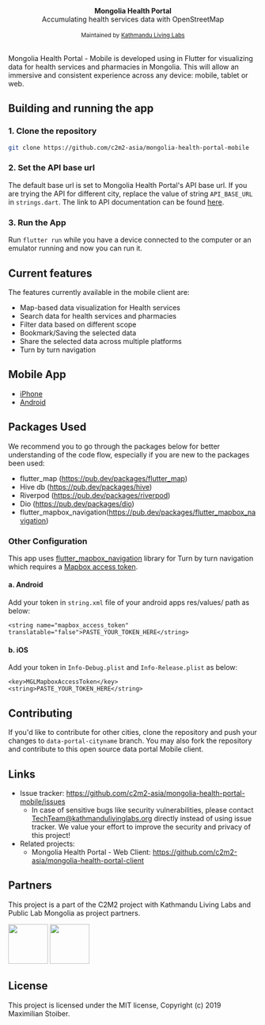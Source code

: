 
<div align="center"><strong>Mongolia Health Portal</strong></div>
<div align="center">Accumulating health services data with OpenStreetMap</div>

<br />

<div align="center">
  <sub>Maintained by <a href="http://www.kathmandulivinglabs.org/">Kathmandu Living Labs</a> </sub>
</div>

<br />

Mongolia Health Portal - Mobile is developed using in Flutter for visualizing data for health services and pharmacies in Mongolia. This will allow an immersive and consistent experience across any device: mobile, tablet or web.

## Building and running the app

### 1. Clone the repository

```bash
git clone https://github.com/c2m2-asia/mongolia-health-portal-mobile
```
### 2. Set the API base url 
The default base url is set to Mongolia Health Portal's API base url. If you are trying the API for different city, replace the value of string `API_BASE_URL` in `strings.dart`. The link to API documentation can be found [here](https://c2m2mongolia.klldev.org/apidocs/).

### 3. Run the App
Run `flutter run` while you have a device connected to the computer or an emulator running and now you can run it.

## Current features

The features currently available in the mobile client are:
* Map-based data visualization for Health services 
* Search data for health services and pharmacies
* Filter data based on different scope
* Bookmark/Saving the selected data
* Share the selected data across multiple platforms
* Turn by turn navigation

## Mobile App
* [iPhone](https://testflight.apple.com/join/fz5RVcYV)
* [Android](https://play.google.com/store/apps/details?id=kll.c2m2.c2m2_mongolia)

## Packages Used

We recommend you to go through the packages below for better understanding of the code flow, especially if you are new to the packages been used: 
- flutter_map (https://pub.dev/packages/flutter_map)
- Hive db (https://pub.dev/packages/hive)
- Riverpod (https://pub.dev/packages/riverpod)
- Dio (https://pub.dev/packages/dio)
- flutter_mapbox_navigation(https://pub.dev/packages/flutter_mapbox_navigation)


### Other Configuration
  This app uses [flutter_mapbox_navigation](https://pub.dev/packages/flutter_mapbox_navigation) library for Turn by turn navigation which requires a [Mapbox access token](https://account.mapbox.com/access-tokens/). 

  #### a. Android
  Add your token in `string.xml` file of your android apps res/values/ path as below:

  ```
  <string name="mapbox_access_token" translatable="false">PASTE_YOUR_TOKEN_HERE</string>
  ```

  #### b. iOS
  Add your token in `Info-Debug.plist` and `Info-Release.plist` as below:

  ```
  <key>MGLMapboxAccessToken</key>
  <string>PASTE_YOUR_TOKEN_HERE</string>
  ```

## Contributing

If you'd like to contribute for other cities, clone the repository and push your changes to `data-portal-cityname` branch. You may also fork the repository and contribute to this open source data portal Mobile client.

## Links

- Issue tracker: https://github.com/c2m2-asia/mongolia-health-portal-mobile/issues
  - In case of sensitive bugs like security vulnerabilities, please contact
    TechTeam@kathmandulivinglabs.org directly instead of using issue tracker. We value your effort
    to improve the security and privacy of this project!
- Related projects:
  - Mongolia Health Portal - Web Client: https://github.com/c2m2-asia/mongolia-health-portal-client

## Partners

This project is a part of the C2M2 project with Kathmandu Living Labs and Public Lab Mongolia as project partners.

<a href="https://www.publiclabmongolia.org/" target="_blank"><img src="https://www.publiclabmongolia.org/wp-content/uploads/2019/11/cropped-logo-design-public-1-100x103.png" height="80" width="80"></a>
<a href="http://www.kathmandulivinglabs.org/" target="_blank"><img src="https://avatars.githubusercontent.com/u/5390948?s=280&v=4" height="80" width="80"></a>

## License
This project is licensed under the MIT license, Copyright (c) 2019 Maximilian
Stoiber. 
